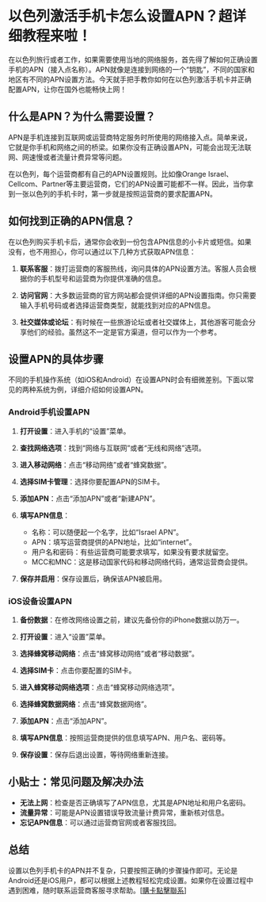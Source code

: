 # 以色列激活手机卡怎么设置APN？超详细教程来啦！

在以色列旅行或者工作，如果需要使用当地的网络服务，首先得了解如何正确设置手机的APN（接入点名称）。APN就像是连接到网络的一个“钥匙”，不同的国家和地区有不同的APN设置方法。今天就手把手教你如何在以色列激活手机卡并正确配置APN，让你在国外也能畅快上网！

## 什么是APN？为什么需要设置？

APN是手机连接到互联网或运营商特定服务时所使用的网络接入点。简单来说，它就是你手机和网络之间的桥梁。如果你没有正确设置APN，可能会出现无法联网、网速慢或者流量计费异常等问题。

在以色列，每个运营商都有自己的APN设置规则。比如像Orange Israel、Cellcom、Partner等主要运营商，它们的APN设置可能都不一样。因此，当你拿到一张以色列的手机卡时，第一步就是按照运营商的要求配置APN。

## 如何找到正确的APN信息？

在以色列购买手机卡后，通常你会收到一份包含APN信息的小卡片或短信。如果没有，也不用担心，你可以通过以下几种方式获取APN信息：

1. **联系客服**：拨打运营商的客服热线，询问具体的APN设置方法。客服人员会根据你的手机型号和运营商为你提供准确的信息。
   
2. **访问官网**：大多数运营商的官方网站都会提供详细的APN设置指南。你只需要输入手机号码或者选择运营商类型，就能找到对应的APN信息。

3. **社交媒体或论坛**：有时候在一些旅游论坛或者社交媒体上，其他游客可能会分享他们的经验。虽然这不一定是官方渠道，但可以作为一个参考。

## 设置APN的具体步骤

不同的手机操作系统（如iOS和Android）在设置APN时会有细微差别。下面以常见的两种系统为例，详细介绍如何设置APN。

### Android手机设置APN

1. **打开设置**：进入手机的“设置”菜单。
   
2. **查找网络选项**：找到“网络与互联网”或者“无线和网络”选项。

3. **进入移动网络**：点击“移动网络”或者“蜂窝数据”。

4. **选择SIM卡管理**：选择你要配置APN的SIM卡。

5. **添加APN**：点击“添加APN”或者“新建APN”。

6. **填写APN信息**：
   - 名称：可以随便起一个名字，比如“Israel APN”。
   - APN：填写运营商提供的APN地址，比如“internet”。
   - 用户名和密码：有些运营商可能要求填写，如果没有要求就留空。
   - MCC和MNC：这是移动国家代码和移动网络代码，通常运营商会提供。

7. **保存并启用**：保存设置后，确保该APN被启用。

### iOS设备设置APN

1. **备份数据**：在修改网络设置之前，建议先备份你的iPhone数据以防万一。

2. **打开设置**：进入“设置”菜单。

3. **选择蜂窝移动网络**：点击“蜂窝移动网络”或者“移动数据”。

4. **选择SIM卡**：点击你要配置的SIM卡。

5. **进入蜂窝移动网络选项**：点击“蜂窝移动网络选项”。

6. **选择蜂窝数据网络**：点击“蜂窝数据网络”。

7. **添加APN**：点击“添加APN”。

8. **填写APN信息**：按照运营商提供的信息填写APN、用户名、密码等。

9. **保存设置**：保存后退出设置，等待网络重新连接。

## 小贴士：常见问题及解决办法

- **无法上网**：检查是否正确填写了APN信息，尤其是APN地址和用户名密码。
- **流量异常**：可能是APN设置错误导致流量计费异常，重新核对信息。
- **忘记APN信息**：可以通过运营商官网或者客服找回。

## 总结

设置以色列手机卡的APN并不复杂，只要按照正确的步骤操作即可。无论是Android还是iOS用户，都可以根据上述教程轻松完成设置。如果你在设置过程中遇到困难，随时联系运营商客服寻求帮助。[[購卡點擊聯系](https://t.me/s/esim1088)]